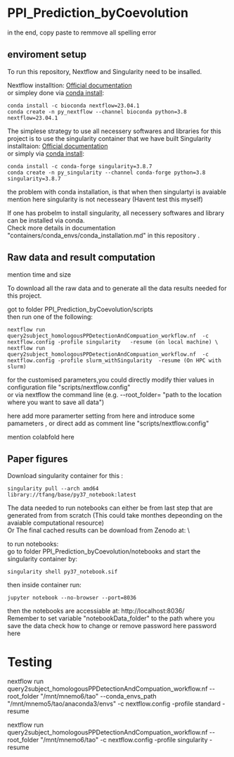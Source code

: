 # PPI_Prediction_byCoevolution

in the end, copy paste to remmove all spelling error 

## enviroment setup 
To run this repository, Nextflow and Singularity need to be insalled.

Nextflow installtion:
[Official documentation](https://www.nextflow.io/docs/latest/getstarted.html) \
or simpley done via [conda install](https://anaconda.org/bioconda/nextflow):  
```
conda install -c bioconda nextflow=23.04.1
conda create -n py_nextflow --channel bioconda python=3.8 nextflow=23.04.1
```

The simplese strategy to use all necessery softwares and libraries for this project is to use the singularity container that we have built
Singularity installtaion:
[Official documentation](https://docs.sylabs.io/guides/latest/user-guide/quick_start.html) \
or simply via [conda install](https://anaconda.org/conda-forge/singularity):  
```
conda install -c conda-forge singularity=3.8.7
conda create -n py_singularity --channel conda-forge python=3.8 singularity=3.8.7
```

the problem with conda installation, is that when then singulartyi is avaiable
mention here singularity is not necesseary 
(Havent test this myself)

If one has probelm to install singularity, all necessery softwares and library can be installed via conda. \
Check more details in documentation "containers/conda_envs/conda_installation.md" in this repository .


## Raw data and result computation 
mention time and size 

To download all the raw data and to  generate all the data results needed for this project.

got to folder  PPI_Prediction_byCoevolution/scripts \
then run one of the following: 
```
nextflow run query2subject_homologousPPDetectionAndCompuation_workflow.nf  -c nextflow.config -profile singularity   -resume (on local machine) \
nextflow run query2subject_homologousPPDetectionAndCompuation_workflow.nf  -c nextflow.config -profile slurm_withSingularity  -resume (On HPC with slurm)
```
for the customised parameters,you could directly modify thier values in configuration file "scripts/nextflow.config" \
or via nextflow the command line (e.g. --root_folder= "path to the location where you want to save all data")

here add more paramerter setting from here and introduce some pamameters , or direct add as comment line "scripts/nextflow.config" 


mention colabfold here

## Paper figures
Download singularity container for this :  
```
singularity pull --arch amd64 library://tfang/base/py37_notebook:latest
```

The data needed to run notebooks can either be from last step that are generated from from scratch (This could take monthes depeonding on the avaiable computational resource) \
Or The final cached results can be download from Zenodo at: \

to run notebooks: \
go to folder PPI_Prediction_byCoevolution/notebooks and start the singularity container by: 
```
singularity shell py37_notebook.sif
```
then inside container run: 
```
jupyter notebook --no-browser --port=8036 
```
then the notebooks are accessiable at: http://localhost:8036/ \
Remember to set variable "notebookData_folder" to the path where you save the data 
check how to change or remove password here password here  



# Testing

nextflow run query2subject_homologousPPDetectionAndCompuation_workflow.nf --root_folder "/mnt/mnemo6/tao" --conda_envs_path "/mnt/mnemo5/tao/anaconda3/envs" -c nextflow.config -profile standard  -resume

nextflow run query2subject_homologousPPDetectionAndCompuation_workflow.nf --root_folder "/mnt/mnemo6/tao"  -c nextflow.config -profile singularity  -resume